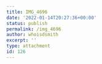 ```yaml
---
title: IMG_4696
date: '2022-01-14T20:27:36+00:00'
status: publish
permalink: /img_4696
author: whoisdsmith
excerpt: ''
type: attachment
id: 126
---
```

<!DOCTYPE html PUBLIC "-//W3C//DTD HTML 4.0 Transitional//EN" "http://www.w3.org/TR/REC-html40/loose.dtd">
<?xml encoding="UTF-8">
